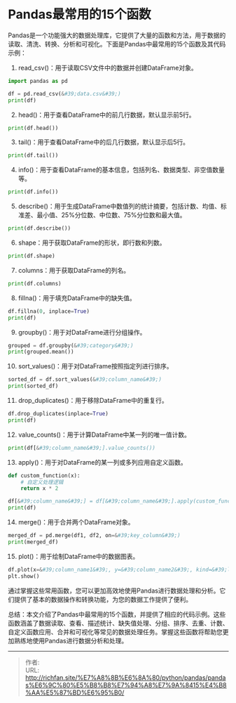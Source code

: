 # Pandas最常用的15个函数

Pandas是一个功能强大的数据处理库，它提供了大量的函数和方法，用于数据的读取、清洗、转换、分析和可视化。下面是Pandas中最常用的15个函数及其代码示例：

1. read_csv()：用于读取CSV文件中的数据并创建DataFrame对象。
```python
import pandas as pd

df = pd.read_csv(&#39;data.csv&#39;)
print(df)
```

2. head()：用于查看DataFrame中的前几行数据，默认显示前5行。

```python
print(df.head())
```

3. tail()：用于查看DataFrame中的后几行数据，默认显示后5行。

```python
print(df.tail())
```

4. info()：用于查看DataFrame的基本信息，包括列名、数据类型、非空值数量等。

```python
print(df.info())
```

5. describe()：用于生成DataFrame中数值列的统计摘要，包括计数、均值、标准差、最小值、25%分位数、中位数、75%分位数和最大值。

```python
print(df.describe())
```

6. shape：用于获取DataFrame的形状，即行数和列数。

```python
print(df.shape)
```

7. columns：用于获取DataFrame的列名。

```python
print(df.columns)
```

8. fillna()：用于填充DataFrame中的缺失值。

```python
df.fillna(0, inplace=True)
print(df)
```

9. groupby()：用于对DataFrame进行分组操作。

```python
grouped = df.groupby(&#39;category&#39;)
print(grouped.mean())
```

10. sort_values()：用于对DataFrame按照指定列进行排序。

```python
sorted_df = df.sort_values(&#39;column_name&#39;)
print(sorted_df)
```

11. drop_duplicates()：用于移除DataFrame中的重复行。

```python
df.drop_duplicates(inplace=True)
print(df)
```

12. value_counts()：用于计算DataFrame中某一列的唯一值计数。

```python
print(df[&#39;column_name&#39;].value_counts())
```

13. apply()：用于对DataFrame的某一列或多列应用自定义函数。

```python
def custom_function(x):
    # 自定义处理逻辑
    return x * 2

df[&#39;column_name&#39;] = df[&#39;column_name&#39;].apply(custom_function)
print(df)
```

14. merge()：用于合并两个DataFrame对象。

```python
merged_df = pd.merge(df1, df2, on=&#39;key_column&#39;)
print(merged_df)
```

15. plot()：用于绘制DataFrame中的数据图表。

```python
df.plot(x=&#39;column_name1&#39;, y=&#39;column_name2&#39;, kind=&#39;line&#39;)
plt.show()
```

通过掌握这些常用函数，您可以更加高效地使用Pandas进行数据处理和分析。它们提供了基本的数据操作和转换功能，为您的数据工作提供了便利。

总结：本文介绍了Pandas中最常用的15个函数，并提供了相应的代码示例。这些函数涵盖了数据读取、查看、描述统计、缺失值处理、分组、排序、去重、计数、自定义函数应用、合并和可视化等常见的数据处理任务。掌握这些函数将帮助您更加熟练地使用Pandas进行数据分析和处理。

---

> 作者:   
> URL: http://richfan.site/%E7%A8%8B%E6%8A%80/python/pandas/pandas%E6%9C%80%E5%B8%B8%E7%94%A8%E7%9A%8415%E4%B8%AA%E5%87%BD%E6%95%B0/  

